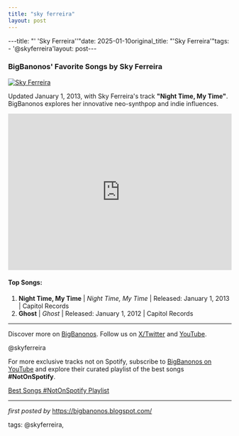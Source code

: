 ```yaml
---
title: "sky ferreira"
layout: post
---
```

---title: "' 'Sky Ferreira''"date: 2025-01-10original_title: "'Sky Ferreira'"tags:  - '@skyferreira'layout: post---<h3>BigBanonos' Favorite Songs by Sky Ferreira</h3><div > <a href="https://thefader-res.cloudinary.com/private_images/w_760,c_limit,f_auto,q_auto:best/unnamed-7_720_ebdufh/sky-ferreira-visual-ep-2018-fader-interview.jpg" target="_blank"> <img src="https://thefader-res.cloudinary.com/private_images/w_760,c_limit,f_auto,q_auto:best/unnamed-7_720_ebdufh/sky-ferreira-visual-ep-2018-fader-interview.jpg" alt="Sky Ferreira"> </a></div><p>Updated January 1, 2013, with Sky Ferreira's track <strong>"Night Time, My Time"</strong>. BigBanonos explores her innovative neo-synthpop and indie influences.</p><iframe src="https://open.spotify.com/embed/playlist/1GhkfBs12wrVieI0dh953J?utm_source=generator" width="100%" height="352" frameBorder="0" allowfullscreen="" allow="autoplay; clipboard-write; encrypted-media; fullscreen; picture-in-picture" loading="lazy"></iframe><h4>Top Songs:</h4><ol> <li><strong>Night Time, My Time</strong> | <em>Night Time, My Time</em> | Released: January 1, 2013 | Capitol Records</li> <li><strong>Ghost</strong> | <em>Ghost</em> | Released: January 1, 2012 | Capitol Records</li></ol><hr /><p>Discover more on <a href="https://bigbanonos.blogspot.com/" target="_blank">BigBanonos</a>. Follow us on <a href="https://x.com/bigbanonos" target="_blank">X/Twitter</a> and <a href="https://www.youtube.com/@BigBanonos" target="_blank">YouTube</a>.</p><p>@skyferreira</p><!--Subscribe and Playlist Links--><div>    <p>For more exclusive tracks not on Spotify, subscribe to <a href="https://www.youtube.com/@BigBanonos" target="_blank">BigBanonos on YouTube</a> and explore their curated playlist of the best songs <strong>#NotOnSpotify</strong>.</p>    <p><a href="https://www.youtube.com/playlist?list=PLtuNtuTatqI0kFahUCbtbfenC_ET5O_tr" target="_blank">Best Songs #NotOnSpotify Playlist<br /></a></p></div><hr /><p><em>first posted by</em> <a href="https://bigbanonos.blogspot.com/" rel="noopener" target="_new">https://bigbanonos.blogspot.com/</a></p><p>tags: @skyferreira,</p>